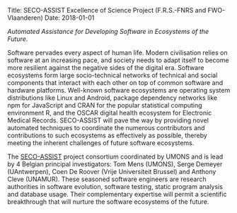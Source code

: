 Title: SECO-ASSIST Excellence of Science Project (F.R.S.-FNRS and FWO-Vlaanderen)
Date: 2018-01-01

*Automated Assistance for Developing Software in Ecosystems of the Future.*

Software pervades every aspect of human life. Modern civilisation relies on software at an increasing pace, and society needs to adapt itself to become more resilient against the negative sides of the digital era. Software ecosystems form large socio-technical networks of technical and social components that interact with each other on top of common software and hardware platforms. Well-known software ecosystems are operating system distributions like Linux and Android, package dependency networks like npm for JavaScript and CRAN for the popular statistical computing environment R, and the OSCAR digital health ecosystem for Electronic Medical Records. SECO-ASSIST will pave the way by providing novel automated techniques to coordinate the numerous contributors and contributions to such ecosystems as effectively as possible, thereby meeting the inherent challenges of future software ecosystems.

The <a href="https://secoassist.github.io/">SECO-ASSIST</a> project consortium coordinated by UMONS and is lead by 4 Belgian principal investigators: Tom Mens (UMONS), Serge Demeyer (UAntwerpen), Coen De Roover (Vrije Universiteit Brussel) and Anthony Cleve (UNAMUR). These seasoned software engineers are research authorities in software evolution, software testing, static program analysis and database usage. Their complementary expertise will permit a scientific breakthrough that will nurture the software ecosystems of the future.
